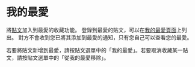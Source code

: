 # 我的最愛

將[貼文](./note)加入到最愛的收藏功能。
登錄到最愛的貼文，可以在[我的最愛頁面](./my/favorites)上列出。
對方不會收到您已將其添加到最愛的通知，只有您自己可以查看您的最愛。

若要將貼文新增到最愛，請按貼文選單中的「我的最愛」。若要取消收藏某一貼文，請按貼文選單中的「從我的最愛移除」。

